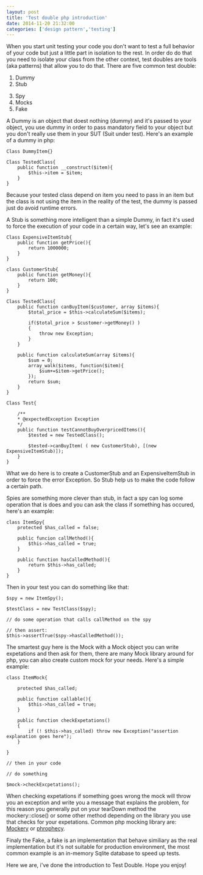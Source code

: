 ```yaml
---
layout: post
title: 'Test double php introduction'
date: 2014-11-20 21:32:00
categories: ['design pattern','testing']
---
```

When you start unit testing your code you don't want to test a full behavior of your code but just a little part in isolation to the rest. 
In order do do that you need to isolate your class from the other context, test doubles are tools (aka patterns) that allow you to do that.
There are five common test double:

1. Dummy
2. Stub
<!-- more -->
3. Spy
4. Mocks
5. Fake

A Dummy is an object that doest nothing (dummy) and it's passed to your object, you use dummy in order to pass mandatory field to your object but you don't really use them in your SUT (Suit under test). Here's an example of a dummy in php:

	Class DummyItem{}
	
	Class TestedClass{
		public function __construct($item){
			$this->item = $item;
		}
	}
	
Because your tested class depend on item you need to pass in an item but the class is not using the item in the reality of the test, the dummy is passed just do avoid runtime errors.

A Stub is something more intelligent than a simple Dummy, in fact it's used to force the execution of your code in a certain way, let's see an example:

	Class ExpensiveItemStub{
		public function getPrice(){
			return 1000000;
		}
	}
	
	class CustomerStub{
		public function getMoney(){
			return 100;
		}
	}
	
	Class TestedClass{
		public function canBuyItem($customer, array $items){
			$total_price = $this->calculateSum($items);
			
			if($total_price > $customer->getMoney() )
			{
				throw new Exception;
			}
		}
		
		public function calculateSum(array $items){
			$sum = 0;
			array_walk($items, function($item){
				$sum+=$item->getPrice();
			});
			return $sum;
		}
	}
	
	Class Test{
	
		/**
		* @expectedException Exception
		*/
		public function testCannotBuyOverpricedItems(){
			$tested = new TestedClass();
			
			$tested->canBuyItem( ( new CustomerStub), [(new ExpensiveItemStub)]);
		}
	}
	
What we do here is to create a CustomerStub and an ExpensiveItemStub in order to force the error Exception. So Stub help us to make the code follow a certain path.

Spies are something more clever than stub, in fact a spy can log some operation that is does and you can ask the class if something has occured, here's an example:

	class ItemSpy{
		protected $has_called = false;
	
		public funcion callMethod(){
			$this->has_called = true;
		}
		
		public function hasCalledMethod(){
			return $this->has_called;
		}
	}


Then in your test you can do something like that:

	$spy = new ItemSpy();
	
	$testClass = new TestClass($spy);
	
	// do some operation that calls callMethod on the spy
	
	// then assert:
	$this->assertTrue($spy->hasCalledMethod());
	
The smartest guy here is the Mock with a Mock object you can write expetations and then ask for them, there are many Mock library around for php, you can also create custom mock for your needs. Here's a simple example:

	class ItemMock{
	
		protected $has_called;
	
		public function callable(){
			$this->has_called = true;
		}
		
		public function checkExpetations()
		{
			if (! $this->has_called) throw new Exception("assertion explanation goes here");
		}
	
	}
	
	// then in your code
	
	// do something
	
	$mock->checkExcpetations();
	
When checking expetations if something goes wrong the mock will throw you an exception and write you a message that explains the problem, for this reason you generally put on your tearDown method the mockery::close() or some other method depending on the library you use that checks for your expetations. Common php mocking library are: [Mockery](https://github.com/padraic/mockery) or [phrophecy](https://github.com/phpspec/prophecy).

Finaly the Fake, a fake is an implementation that behave similiary as the real implementation but it's not suitable for production environment, the most common example is an in-memory Sqlite database to speed up tests.

Here we are, i've done the introduction to Test Double. Hope you enjoy! 




